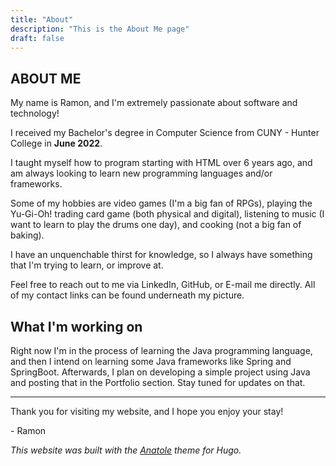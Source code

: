 ```yaml
---
title: "About"
description: "This is the About Me page"
draft: false
---
```

 ## ABOUT ME
 
My name is Ramon, and I'm extremely passionate about software and technology!

I received my Bachelor's degree in Computer Science from CUNY - Hunter College in **June 2022**.

I taught myself how to program starting with HTML over 6 years ago, and am always looking to learn new programming languages and/or frameworks.

Some of my hobbies are video games (I'm a big fan of RPGs), playing the Yu-Gi-Oh! trading card game (both physical and digital), listening to music (I want to learn to play the drums one day), and cooking (not a big fan of baking).

I have an unquenchable thirst for knowledge, so I always have something that I'm trying to learn, or improve at.

Feel free to reach out to me via LinkedIn, GitHub, or E-mail me directly. All of my contact links can be found underneath my picture.

## What I'm working on

Right now I'm in the process of learning the Java programming language, and then I intend on learning some Java frameworks like Spring and SpringBoot. Afterwards, I plan on developing a simple project using Java and posting that in the Portfolio section. Stay tuned for updates on that.

---

Thank you for visiting my website, and I hope you enjoy your stay!

\- Ramon

_This website was built with the [Anatole](https://themes.gohugo.io/themes/anatole) theme for Hugo._
